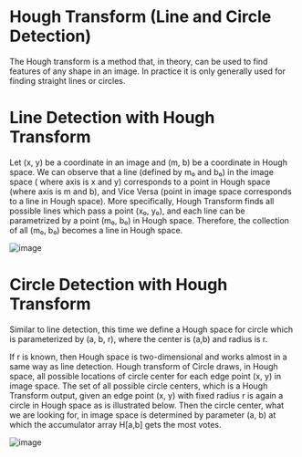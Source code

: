 # Hough Transform (Line and Circle Detection)
The Hough transform is a method that, in theory, can be used to find features of any shape in an image. In practice it is only generally used for finding straight lines or circles. 

# Line Detection with Hough Transform
Let (x, y) be a coordinate in an image and (m, b) be a coordinate in Hough space. We can observe that a line (defined by m₀ and b₀) in the image space ( where axis is x and y) corresponds to a point in Hough space (where axis is m and b), and Vice Versa (point in image space corresponds to a line in Hough space). More specifically, Hough Transform finds all possible lines which pass a point (x₀, y₀), and each line can be parametrized by a point (m₀, b₀) in Hough space. Therefore, the collection of all (m₀, b₀) becomes a line in Hough space.

![image](https://github.com/bakhshiintel/hough/assets/98385786/d8ceb6bd-b62f-4637-b8bd-6def23f00dba)



# Circle Detection with Hough Transform
Similar to line detection, this time we define a Hough space for circle which is parameterized by (a, b, r), where the center is (a,b) and radius is r.

If r is known, then Hough space is two-dimensional and works almost in a same way as line detection. Hough transform of Circle draws, in Hough space, all possible locations of circle center for each edge point (x, y) in image space. The set of all possible circle centers, which is a Hough Transform output, given an edge point (x, y) with fixed radius r is again a circle in Hough space as is illustrated below. Then the circle center, what we are looking for, in image space is determined by parameter (a, b) at which the accumulator array H[a,b] gets the most votes.

![image](https://github.com/bakhshiintel/hough/assets/98385786/cd60d80e-8348-4ce1-a9d0-e3eef12376b6)
